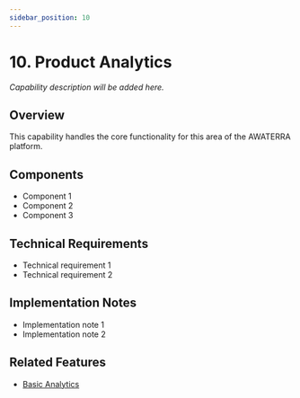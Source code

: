 ```yaml
---
sidebar_position: 10
---
```


# 10. Product Analytics

*Capability description will be added here.*

## Overview

This capability handles the core functionality for this area of the AWATERRA platform.

## Components

- Component 1
- Component 2
- Component 3

## Technical Requirements

- Technical requirement 1
- Technical requirement 2

## Implementation Notes

- Implementation note 1
- Implementation note 2

## Related Features

- [Basic Analytics](/docs/features/basic-analytics)
